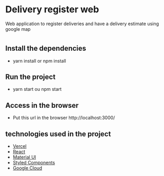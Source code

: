 
# Delivery register web

Web application to register deliveries and have a delivery estimate using google map

# 


## Install the dependencies

- yarn install or npm install

## Run the project

- yarn start ou npm start

## Access in the browser

- Put this url in the browser http://localhost:3000/




## technologies used in the project

 - [Vercel](https://vercel.com/dashboard)
 - [React](https://pt-br.reactjs.org/)
 - [Material UI](https://mui.com/pt/)
 - [Styled Components](https://styled-components.com/)
 - [Google Cloud](https://console.cloud.google.com/)


